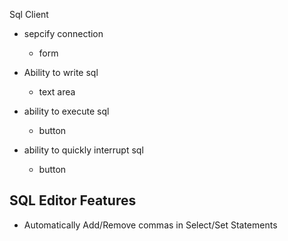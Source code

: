 Sql Client

- sepcify connection
	- form

- Ability to write sql
	- text area
- ability to execute sql
	- button
- ability to quickly interrupt sql
	- button

SQL Editor Features
----

- Automatically Add/Remove commas in Select/Set Statements
